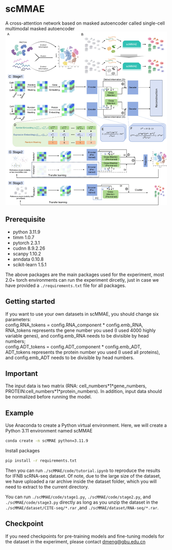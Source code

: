 # scMMAE
A cross-attention network based on masked autoencoder called single-cell multimodal masked autoencoder
![Image text](https://github.com/DM0815/scMMAE/blob/main/framework.jpg)

## Prerequisite
* python 3.11.9
* timm 1.0.7
* pytorch 2.3.1
* cudnn 8.9.2.26
* scanpy 1.10.2
* anndata 0.10.8
* scikit-learn 1.5.1 <br>

The above packages are the main packages used for the experiment, most 2.0+ torch environments can run the experiment dircetly, just in case we have provided a `./requirements.txt` file for all packages.  

## Getting started
If you want to use your own datasets in scMMAE, you should change six parameters: <br>
config.RNA_tokens = config.RNA_component \* config.emb_RNA, RNA_tokens represents the gene number you used (I used 4000 highly variable genes), and config.emb_RNA needs to be divisible by head numbers; <br>
config.ADT_tokens = config.ADT_component \* config.emb_ADT, ADT_tokens represents the protein number you used (I used all proteins), and config.emb_ADT needs to be divisible by head numbers.
## Important
The input data is two matrix (RNA: cell_numbers\*1\*gene_numbers, PROTEIN:cell_numbers\*1\*protein_numbers). In addition, input data should be normalized before running the model.
## Example
Use Anaconda to create a Python virtual environment. Here, we will create a Python 3.11 environment named scMMAE
```cmd
conda create -n scMMAE python=3.11.9
```
Install  packages
```cmd
pip install -r requirements.txt
```
Then you can run `./scMMAE/code/tutorial.ipynb` to reproduce the results for IFNB scRNA-seq dataset. Of note, due to the large size of the dataset, we have uploaded a rar archive inside the dataset folder, which you will need to extract to the current directory. <br>

You can run `./scMMAE/code/stage1.py`, `./scMMAE/code/stage2.py`, and `./scMMAE/code/stage3.py` directly as long as you unzip the dataset in the `./scMMAE/dataset/CITE-seq/*.rar` ,and `./scMMAE/dataset/RNA-seq/*.rar`.

## Checkpoint
If you need checkpoints for pre-training models and fine-tuning models for the dataset in the experiment, please contact [dmeng@gbu.edu.cn](mailto:dmeng@gbu.edu.cn)

